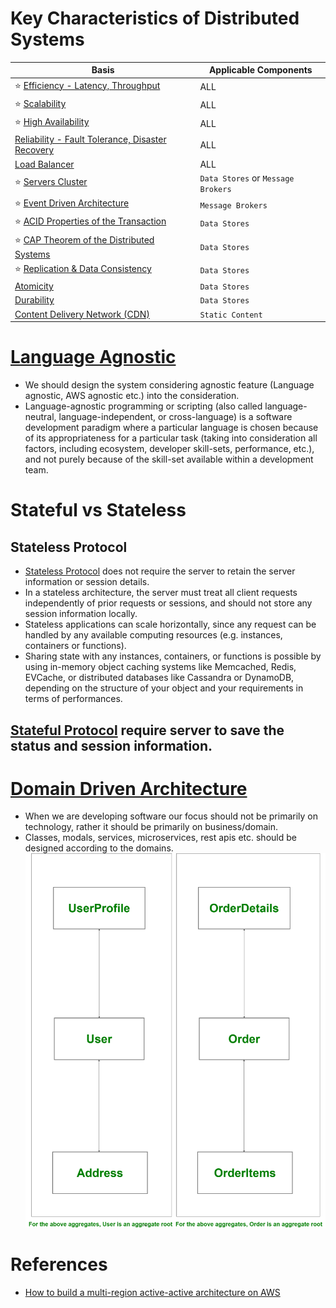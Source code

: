
# Key Characteristics of Distributed Systems

| Basis                                                                                  | Applicable Components              |
|----------------------------------------------------------------------------------------|------------------------------------|
| :star: [Efficiency - Latency, Throughput](LatencyThroughput.md)                        | ALL                                |
| :star: [Scalability](Scalability.md)                                                   | ALL                                |
| :star: [High Availability](HighAvailability.md)                                        | ALL                                |
| [Reliability - Fault Tolerance, Disaster Recovery](FaultTolerance&DisasterRecovery.md) | ALL                                |
| [Load Balancer](LoadBalancer.md)                                                       | ALL                                |
| :star: [Servers Cluster](ServersCluster.md)                                            | `Data Stores` or `Message Brokers` |
| :star: [Event Driven Architecture](EventDrivenArchitecture.md)                         | `Message Brokers`                  |
| :star: [ACID Properties of the Transaction](ACIDPropertyTransaction.md)                | `Data Stores`                      |
| :star: [CAP Theorem of the Distributed Systems](CAPTheorem.md)                         | `Data Stores`                      |
| :star: [Replication & Data Consistency](ReplicationAndDataConsistency.md)              | `Data Stores`                      |
| [Atomicity](Atomicity.md)                                                              | `Data Stores`                      |
| [Durability](Durability.md)                                                            | `Data Stores`                      |
| [Content Delivery Network (CDN)](CDNs.md)                                              | `Static Content`                    |

# [Language Agnostic](https://en.wikipedia.org/wiki/Language-agnostic)
- We should design the system considering agnostic feature (Language agnostic, AWS agnostic etc.) into the consideration.
- Language-agnostic programming or scripting (also called language-neutral, language-independent, or cross-language) is a software development paradigm where a particular language is chosen because of its appropriateness for a particular task (taking into consideration all factors, including ecosystem, developer skill-sets, performance, etc.), and not purely because of the skill-set available within a development team.

# Stateful vs Stateless

## Stateless Protocol
- [Stateless Protocol](https://www.geeksforgeeks.org/difference-between-stateless-and-stateful-protocol/) does not require the server to retain the server information or session details.
- In a stateless architecture, the server must treat all client requests independently of prior requests or sessions, and should not store any session information locally.
- Stateless applications can scale horizontally, since any request can be handled by any available computing resources (e.g. instances, containers or functions).
- Sharing state with any instances, containers, or functions is possible by using in-memory object caching systems like Memcached, Redis, EVCache, or distributed databases like Cassandra or DynamoDB, depending on the structure of your object and your requirements in terms of performances.

## [Stateful Protocol](https://www.geeksforgeeks.org/difference-between-stateless-and-stateful-protocol/) require server to save the status and session information.

# [Domain Driven Architecture](https://www.geeksforgeeks.org/domain-driven-design-ddd/)
- When we are developing software our focus should not be primarily on technology, rather it should be primarily on business/domain.
- Classes, modals, services, microservices, rest apis etc. should be designed according to the domains.
![img.png](assests/domain_driven_design.png)

# References
- [How to build a multi-region active-active architecture on AWS](https://acloudguru.com/blog/engineering/why-and-how-do-we-build-a-multi-region-active-active-architecture)


